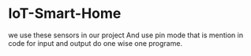 # IoT-Smart-Home
 we use these sensors in our project
And use pin mode that is mention in code for input and output
do one wise one programe.
